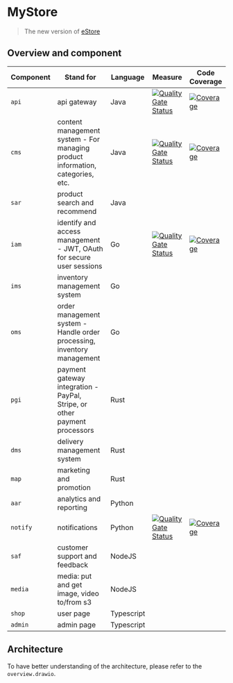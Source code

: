 # MyStore

> The new version of [eStore](https://github.com/tanhaok/eStore)

## Overview and component

|Component| Stand for| Language | Measure | Code Coverage |
| -- | -- | -- | -- | -- |
| `api`| api gateway| Java | [![Quality Gate Status](https://sonarcloud.io/api/project_badges/measure?project=anyshop_api&metric=alert_status)](https://sonarcloud.io/summary/new_code?id=anyshop_api) | [![Coverage](https://sonarcloud.io/api/project_badges/measure?project=anyshop_api&metric=coverage)](https://sonarcloud.io/summary/new_code?id=anyshop_api) |
| `cms`| content management system -  For managing product information, categories, etc.| Java | [![Quality Gate Status](https://sonarcloud.io/api/project_badges/measure?project=anyshop_cms&metric=alert_status)](https://sonarcloud.io/summary/new_code?id=anyshop_cms) | [![Coverage](https://sonarcloud.io/api/project_badges/measure?project=anyshop_cms&metric=coverage)](https://sonarcloud.io/summary/new_code?id=anyshop_cms) |
| `sar` | product search and recommend | Java | | |
| `iam`| identify and access management - JWT, OAuth for secure user sessions| Go |[![Quality Gate Status](https://sonarcloud.io/api/project_badges/measure?project=anyshop_iam&metric=alert_status)](https://sonarcloud.io/summary/new_code?id=anyshop_iam) |[![Coverage](https://sonarcloud.io/api/project_badges/measure?project=anyshop_iam&metric=coverage)](https://sonarcloud.io/summary/new_code?id=anyshop_iam) |
| `ims`| inventory management system| Go | | |
| `oms`| order management system - Handle order processing, inventory management| Go | | |
| `pgi`| payment gateway integration - PayPal, Stripe, or other payment processors | Rust | | |
| `dms`| delivery management system | Rust | | |
| `map`| marketing and promotion | Rust | | |
| `aar`| analytics and reporting | Python | | |
| `notify`| notifications | Python | [![Quality Gate Status](https://sonarcloud.io/api/project_badges/measure?project=anyshop_notify&metric=alert_status)](https://sonarcloud.io/summary/new_code?id=anyshop_notify) | [![Coverage](https://sonarcloud.io/api/project_badges/measure?project=anyshop_notify&metric=coverage)](https://sonarcloud.io/summary/new_code?id=anyshop_notify) |
| `saf` | customer support and feedback | NodeJS | | |
| `media` | media: put and get image, video to/from s3 | NodeJS | | |
| `shop`| user page| Typescript | | |
| `admin`| admin page| Typescript | | |

## Architecture

To have better understanding of the architecture, please refer to the `overview.drawio`.
